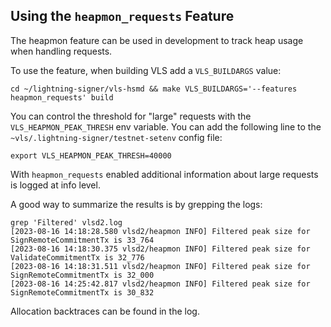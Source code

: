 ## Using the `heapmon_requests` Feature

The heapmon feature can be used in development to track heap usage when handling requests.

To use the feature, when building VLS add a `VLS_BUILDARGS` value:
```
cd ~/lightning-signer/vls-hsmd && make VLS_BUILDARGS='--features heapmon_requests' build
```

You can control the threshold for "large" requests with the `VLS_HEAPMON_PEAK_THRESH`
env variable.  You can add the following line to the `~vls/.lightning-signer/testnet-setenv`
config file:
```
export VLS_HEAPMON_PEAK_THRESH=40000
```

With `heapmon_requests` enabled additional information about large
requests is logged at info level.

A good way to summarize the results is by grepping the logs:
```
grep 'Filtered' vlsd2.log
[2023-08-16 14:18:28.580 vlsd2/heapmon INFO] Filtered peak size for SignRemoteCommitmentTx is 33_764
[2023-08-16 14:18:30.375 vlsd2/heapmon INFO] Filtered peak size for ValidateCommitmentTx is 32_776
[2023-08-16 14:18:31.511 vlsd2/heapmon INFO] Filtered peak size for SignRemoteCommitmentTx is 32_000
[2023-08-16 14:25:42.817 vlsd2/heapmon INFO] Filtered peak size for SignRemoteCommitmentTx is 30_832
```

Allocation backtraces can be found in the log.
